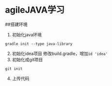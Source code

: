 # agileJAVA学习
##搭建环境
1. 初始化java环境
```
gradle init --type java-library
```
2. 初始化idea项目
修改build.gradle，增加`id 'idea'`
3. 初始化成git项目
```
git init
```
4. 上传代码
